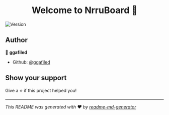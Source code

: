 <h1 align="center">Welcome to NrruBoard 👋</h1>
<p>
  <img alt="Version" src="https://img.shields.io/badge/version-0.5.0-blue.svg?cacheSeconds=2592000" />
</p>

## Author

👤 **ggafiled**

* Github: [@ggafiled](https://github.com/ggafiled)

## Show your support

Give a ⭐️ if this project helped you!

***
_This README was generated with ❤️ by [readme-md-generator](https://github.com/kefranabg/readme-md-generator)_
